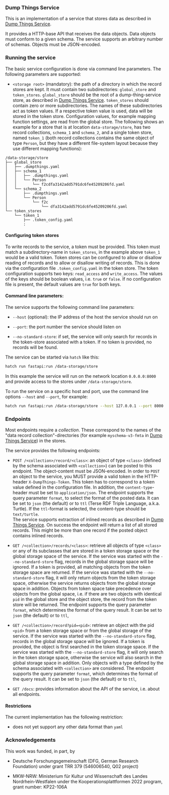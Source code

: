 
### Dump Things Service

This is an implementation of a service that stores data as described in
[Dump Things Service](https://concepts.datalad.org/dump-things).

It provides a HTTP-base API that receives the data objects.
Data objects must conform to a given schema. The service supports an arbitrary number of schemas. Objects must be JSON-encoded.

### Running the service

The basic service configuration is done via command line parameters.
The following parameters are supported:

- `<storage root>` (mandatory): the path of a directory in which the record stores are kept. It must contain two subdirectories: `global_store` and `token_stores`.
 `global_store` should be the root of a dump-thing-service store, as described in [Dump Things Service](https://concepts.datalad.org/dump-things).
 `token_stores` should contain zero or more subdirectories.
 The names of these subdirectories act as token values.
 If a respective token value is used, data will be stored in the token store.
 Configuration values, for example mapping function settings, are read from the global store.
The following shows an example for a store that is at location `data-storage/store`, has two record collections, `schema_1` and `schema_2`, and a single token store, named `token_1` (both record collections contains the same object of type `Person`, but they have a different file-system layout because they use different mapping functions):

```
/data-storage/store
├── global_store
│   ├── .dumpthings.yaml
│   ├── schema_1
│   │   ├── .dumpthings.yaml
│   │   └── Person
│   │       └── f2cdfa3142add5791dc6fe45209206fd.yaml
│   └── schema_2
│       ├── .dumpthings.yaml
│       └── Person
│           └── f2c
│               └── dfa3142add5791dc6fe45209206fd.yaml
└── token_stores
    └── token_1
        ├── .token_config.yaml
        :
```

#### Configuring token stores

To write records to the service, a token must be provided.
This token must match a subdirectory-name in `token_stores`, in the example above `token_1` would be a valid token.
Token stores can be configured to allow or disallow reading of records and to allow or disallow writing of records.
This is done via the configuration file `.token_config.yaml` in the token store.
The token configuration supports two keys: `read_access` and `write_access`.
The values of the keys should be boolean values, i.e. `true` or `false`.
If no configuration file is present, the default values are `true` for both keys.

#### Command line parameters:

The service supports the following command line parameters:

- `--host` (optional): the IP address of the host the service should run on


- `--port`: the port number the service should listen on


- `--no-standard-store`: if set, the service will only search for records in the token-store associated with a token. If no token is provided, no records will be found.

The service can be started via `hatch` like this:

```bash
hatch run fastapi:run /data-storage/store
```
In this example the service will run on the network location `0.0.0.0:8000` and provide access to the stores under `/data-storage/store`.

To run the service on a specific host and port, use the command line options `--host` and `--port`, for example:

```bash
hatch run fastapi:run /data-storage/store --host 127.0.0.1 --port 8000
```

### Endpoints

Most endpoints require a *collection*. These correspond to the names of the "data record collection"-directories (for example `myschema-v3-fmta` in [Dump Things Service](https://concepts.datalad.org/dump-things/)) in the stores.

The service provides the following endpoints:

- `POST /<collection>/record/<class>`: an object of type `<class>` (defined by the schema associated with `<collection>`) can be posted to this endpoint.
 The object-content must be JSON-encoded.
 In order to `POST` an object to the service, you MUST provide a valid token in the HTTP-header `X-DumpThings-Token`. This token has to correspond to a token value defined in the configuration file.
 In addition, the `content-type`-header must be set to `application/json`.
 The endpoint supports the query parameter `format`, to select the format of the posted data.
 It can be set to `json` (the default) or to `ttl` (Terse RDF Triple Language, a.k.a. Turtle).
 If the `ttl`-format is selected, the content-type should be `text/turtle`.  
 The service supports extraction of inlined records as described in [Dump Things Service](https://concepts.datalad.org/dump-things/).
 On success the endpoint will return a list of all stored records.
 This might be more than one record if the posted object contains inlined records.
  
- `GET /<collection>/records/<class>`: retrieve all objects of type `<class>` or any of its subclasses that are stored in a token storage space or the global storage space of the service.
 If the service was started with the `--no-standard-store` flag, records in the global storage space will be ignored. 
 If a token is provided, all matching objects from the token storage space are returned.
  If the service was started with the `--no-standard-store` flag, it will only return objects from the token storage space, otherwise the service returns objects from the global storage space in addition.
 Objects from token space take precedence over objects from the global space, i.e. if there are two objects with identical `pid` in the global store and the object store, the record from the token store will be returned.
 The endpoint supports the query parameter `format`, which determines the format of the query result.
 It can be set to `json` (the default) or to `ttl`,


- `GET /<collection>/record?pid=<pid>`: retrieve an object with the pid `<pid>` from a token storage space or from the global storage of the service.
  If the service was started with the `--no-standard-store` flag, records in the global storage space will be  ignored.
  If a token is provided, the object is first searched in the token storage space.
  If the service was started with the `--no-standard-store` flag, it will only search in the token storage space, otherwise the service will also search in the global storage space in addition.
  Only objects with a type defined by the schema associated with `<collection>` are considered.
  The endpoint supports the query parameter `format`, which determines the format of the query result.
  It can be set to `json` (the default) or to `ttl`,


- `GET /docs`: provides information about the API of the service, i.e. about all endpoints.


#### Restrictions

The current implementation has the following restriction:

- does not yet support any other data format than `yaml`


### Acknowledgements

This work was funded, in part, by

- Deutsche Forschungsgemeinschaft (DFG, German Research Foundation) under grant TRR 379 (546006540, Q02 project)


- MKW-NRW: Ministerium für Kultur und Wissenschaft des Landes Nordrhein-Westfalen under the Kooperationsplattformen 2022 program, grant number: KP22-106A
